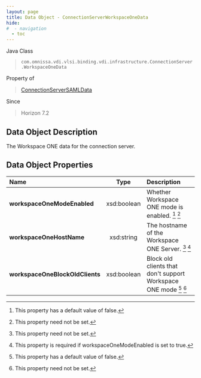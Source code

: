 ```yaml
---
layout: page
title: Data Object - ConnectionServerWorkspaceOneData
hide:
#  - navigation
  - toc
---
```






Java Class
> `com.omnissa.vdi.vlsi.binding.vdi.infrastructure.ConnectionServer.WorkspaceOneData`

Property of
> [ConnectionServerSAMLData](vdi.infrastructure.ConnectionServer.SAMLData.md#field_detail)

Since
> Horizon 7.2


## Data Object Description

The Workspace ONE data for the connection server.

## Data Object Properties

 Name | Type | Description
:---|:---:|:---
**workspaceOneModeEnabled**|  xsd:boolean|  Whether Workspace ONE mode is enabled. [^5] [^1]
**workspaceOneHostName**|  xsd:string|  The hostname of the Workspace ONE Server. [^1] [^256]
**workspaceOneBlockOldClients**|  xsd:boolean|  Block old clients that don't support Workspace ONE mode [^5] [^1]
 


 


[^1]: This property need not be set.
[^5]: This property has a default value of false.
[^256]: This property is required if workspaceOneModeEnabled is set to true.